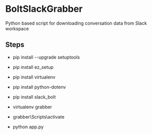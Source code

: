 # BoltSlackGrabber
Python based script for downloading conversation data from Slack workspace



## Steps

- pip install --upgrade setuptools
- pip install ez_setup
- pip install virtualenv
- pip install python-dotenv
- pip install slack_bolt

- virtualenv grabber
- grabber\Scripts\activate

- python app.py